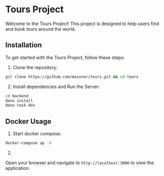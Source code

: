 # Tours Project

Welcome to the Tours Project! This project is designed to help users find and book tours around the world.

## Installation

To get started with the Tours Project, follow these steps:

1. Clone the repository:
```bash
git clone https://github.com/maixnor/tours.git && cd tours
```
2. Install dependencies and Run the Server:
```bash
cd backend
deno install
deno task dev
```

## Docker Usage 

1. Start docker compose:
```bash
docker-compose up -d
```

2.
Open your browser and navigate to `http://localhost:3000` to view the application.

